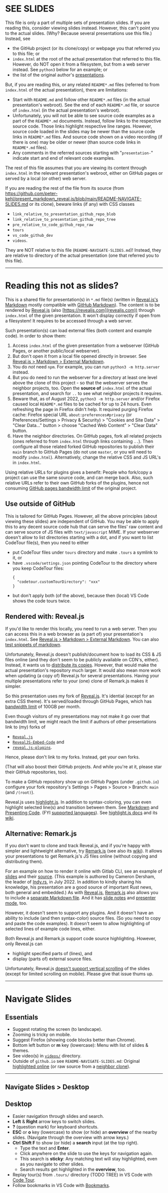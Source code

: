 <!-- .slide: data-visibility="hidden" -->
<!--
  TODO Videos may be out of date from slides and source code. Slides may be out of date from
  source code.
-->
<!-- 
  TODO DOC: If we injected a class="only_on_desktop" for a slide, the class would have an effect
  on the content of the slide. However, the slide itself would show up regardless. So if the class
  did apply, the slide would show up as blank!
-->

# SEE SLIDES

This file is only a part of multiple sets of presentation slides. If you are reading this, consider
viewing slides instead. However, this can't point you to the actual slides. (Why? Because several
presentations use this file.) Instead, see

- the GitHub project (or its clone/copy) or webpage you that referred you to this file; or
- `index.html` at the root of the actual presentation that referred to this file. However, do NOT
  open it from a filesystem, but from a web server instead. See `python3` below for an example; or
- the list of the original author's
  [presentations](https://github.com/peter-kehl/peter-kehl/blob/main/README.md).

But, if you are reading this, or any related `README*.md` files (referred to from `index.html` of
the actual presentation), there are limitations:

- Start with `README.md` and follow other `README*.md` files (in the actual presentation's webroot).
  See the end of each `README*.md` file, or source of `index.html` (in the actual presentation's
  webroot).
- Unfortunately, you will not be able to see source code examples as a part of the `README*.md`
  documents. Instead, follow links to the respective source code. Those links highlight respective
  line ranges. However, source code loaded in the slides may be newer than the source code links in
  `README*.md` files. And source code shown on a video recording (if there is one) may be older or
  newer (than source code links in `README*.md` files).
- Any comments in the referred sources starting with "`presentation-`" indicate start and end of
  relevant code examples.

The rest of this file assumes that you are viewing its content through `index.html` in the relevant
presentation's webroot, either on GitHub pages or served by a local (or other) web server.

If you are reading the rest of the file from its source (from
<https://github.com/peter-kehl/present_markdown_reveal.js/blob/main/README-NAVIGATE-SLIDES.md>
or its clone), beware links (if any) with CSS classes

- `link_relative_to_presentation_github_repo_blob`
- `link_relative_to_presentation_github_repo_tree`
- `pre_relative_to_code_github_repo_raw`
- `tours`
- `vs_code_github_dev`
- `videos`.

They are NOT relative to this file (`README-NAVIGATE-SLIDES.md`)! Instead, they are relative to directory
of the actual presentation (one that referred you to this file).

---

<!-- .slide: data-visibility="hidden" -->
# Reading this not as slides?

This is a shared file for presentation(s) in `*.md` file(s) (written in [Reveal.js's
Markdown](https://revealjs.com/markdown) mostly compatible with [GitHub
Markdown](https://github.github.com/gfm/)). The content is to be rendered by
[Reveal.js](https://github.com/hakimel/reveal.js) (also [https://revealjs.com](revealjs.com))
through `index.html` of the given presentation. It won't display correctly if open from a
filesystem! It requires to be accessed through a web server.

Such presentation(s) can load external files (both content and example code). In order to show them:

 1. Access `index.html` of the given presentation from a webserver (GitHub Pages, or another
    public/local webserver).
 2. But don't open it from a local file opened directly in browser. See [Reveal.js > Markdown >
    External Markdown](https://revealjs.com/markdown/#external-markdown).
 3. You do _not_ need `npm`. For example, you can run `python3 -m http.server` instead.
 4. But you do need to run the webserver for a directory at least one level above the clone of this
    project - so that the webserver serves the neighbor projects, too. Open the **source of**
    `index.html` of the actual presentation, and search for `..` to see what neighbor projects it
    requires.
 5. Beware that, as of August 2022, `python3 -m http.server` and/or Firefox caused local
    `README*.md` files to be cached for up to 24 hours. Even refreshing the page in Firefox didn't
    help. It required purging Firefox cache: Firefox special URL `about:preferences#privacy` (or
    Preferences/Settings > Privacy & Security) > "Cookies and Site Data" > "Clear Data..." button >
    choose "Cached Web Content" > "Clear Data" button.
 6. Have the neighbor directories. On GitHub pages, fork all related projects (ones referred to from
    `index.html` through links containing `..`). Then configure all those related forked GitHub
    repositories to publish their `main` branch to GitHub Pages (do not use `master`, or you will
    need to modify `index.html`). Alternatively, change the relative CSS and JS URL's in
    `index.html`.

Using relative URLs for plugins gives a benefit: People who fork/copy a project can use the same
source code, and can merge back. Also, such relative URLs refer to their own GitHub forks of the
plugins, hence not consuming [GitHub pages bandwidth
limit](https://docs.github.com/en/pages/getting-started-with-github-pages/about-github-pages#usage-limits)
of the original project.

## Use outside of GitHub

This is tailored for GitHub Pages. However, all the above principles (about viewing these slides)
are independent of GitHub. You may be able to apply this to any decent source code hub that can
serve the files' raw content and can serve source of JS files with `text/javascript` MIME. If your
webserver doesn't allow to list directories starting with a dot, and if you want to list CodeTour
file(s), then you need to either

- put CodeTour files under `tours` directory and make `.tours` a symlink to it, or
- have `.vscode/settings.json` pointing CodeTour to the directory where you keep CodeTour files:
  <!-- markdownlint-disable MD040 -->
  ```
  {
    "codetour.customTourDirectory": "xxx"
  }
  ```
  <!-- markdownlint-enable MD040 -->
- but don't apply both (of the above), because then (local) VS Code shows the code tours twice.

## Rendered with: Reveal.js

If you'd like to render this locally, you need to run a web server. Then you can access this in a
web browser as (a part of) your presentation's `index.html`. See [Reveal.js > Markdown > External
Markdown](https://revealjs.com/markdown/#external-markdown). You can also [test snippets of
markdown](https://marked.js.org/demo).

Unfortunately, Reveal.js doesn't publish/document how to load its CSS & JS files online (and they
don't seem to be publicly available on CDN's, either). Instead, it wants us to [distribute its
copies](https://revealjs.com/installation). However, that would make the actual presentation's
repository much larger. It would also mean more work when updating (a copy of) Reveal.js for several
presentations. Having your multiple presentations refer to your (one) clone of Remark.js makes it
simpler.

So this presentation uses my fork of [Reveal.js](https://github.com/hakimel/reveal.js). It's
idential (except for an extra CSS theme). It's served/loaded through GitHub Pages, which has
[bandwidth
limit](https://docs.github.com/en/pages/getting-started-with-github-pages/about-github-pages#usage-limits)
of 100GB per month.

Even though visitors of my presentations may not make it go over that bandwidth limit, we might
reach the limit if authors of other presentations link to (my) forks of

- [`Reveal.js`](https://github.com/hakimel/reveal.js/)
- [`RevealJS-Embed-Code`](https://github.com/befocken/revealjs-embed-code/) and
- [`reveal.js-plugins`](https://github.com/rajgoel/reveal.js-plugins).

Hence, please don't link to my forks. Instead, get your own forks.

(That will also boost their GitHub projects. And while you're at it, please star their GitHub
repositories, too).

To make a GitHub repository show up on GitHub Pages (under `.github.io`) configure your fork
repository's Settings > Pages > Source > Branch: `main` (and `/(root)`).

Reveal.js uses [highlight.js](https://highlightjs.org/usage). In addition to syntax-coloring, you
can even highlight selected line(s) and transition between them. See
[Markdown](https://revealjs.com/markdown) and [Presenting Code](https://revealjs.com/code). (FYI
[supported languages](https://highlightjs.readthedocs.io/en/latest/supported-languages.html)). See
[highlight.js docs](https://highlightjs.readthedocs.io/en/latest) and its
[wiki](https://github.com/highlightjs/highlight.js/wiki).

## Alternative: Remark.js

If you don't want to clone and track Reveal.js, and if you're happy with simpler and lightweight
alternative, try [Remark.js](https://remarkjs.com) (see also its
[wiki](https://github.com/gnab/remark/wiki)). It allows your presentations to get Remark.js's JS
files online (without copying and distributing them).

For an example on how to render it online with Gitlab CLI, see an example of
[slides](https://gitlab.com/indyrs/july2022) and their
[source](https://gitlab.com/indyrs/july2022/-/blob/main/index.html). (This example is authored by
Cameron Dersham, the leader of [Indy.rs](https://indy.rs), in July 2022. In addition to kindly
sharing his knowledge, his presentation are a good source of important Rust news, both general and
embedded.) As with [Reveal.js](revealjs.com), [Remark.js](https://remarkjs.com) also allows you to
include a [separate Markdown file](https://github.com/gnab/remark/wiki#external-markdown=). And it
has [slide notes](https://github.com/gnab/remark/wiki/Markdown#slide-notes=) and [presenter
mode](https://github.com/gnab/remark/wiki#getting-started=), too.

However, it doesn't seem to support any plugins. And it doesn't have an ability to include (and then
syntax-color) source files. (So you need to copy and paste the code examples). It doesn't seem to
allow highlighting of selected lines of example code lines, either.

Both Reveal.js and Remark.js support code source highlighting. However, only Reveal.js can

- highlight specified parts of (lines), and
- display (parts of) external source files.

Unfortunately, Reveal.js [doesn't support vertical
scrolling](https://github.com/hakimel/reveal.js/issues/118) of the slides (except for limited
scrolling on mobile). Please give that issue thums up.

---

<!-- .slide: id="Navigate-Slides" -->
# Navigate Slides

<!--TODO TRY MOVE TO A LIST, APPEND `<! -- .element: class="header_only_for_menu" -- >` **AFTER** EACH
LIST ITEM -->

<!-- Can't apply https://revealjs.com/markdown/#element-attributes like .element: class="..."
     to list items. That doesn't add the class to the whole list item, but it adds the class only to
     an auto-generated paragraph in that list item.
     Having a whole list inside a <span class="only_on_mobile">...</span> doesn't work either
     (Reveal.js then doesn't generate an HTML list).
     Yet another try: We can't write <ol class="..."> and </ol> as raw HTML and have the list items
     entered in Markdown - they don't get transformed to HTML.
     Hence, we write raw HTML. For that we disable
     https://github.com/DavidAnson/vscode-markdownlint > MD033.
-->
<!-- markdownlint-disable MD033 -->
<h2>Essentials</h1>
<ul>
   <li class="only_on_portrait only_on_mobile">Suggest rotating the screen (to landscape).
   </li>
   <li class="only_on_mobile">Zooming is tricky on mobile.
   </li>
   <li class="only_in_chrome">Suggest Firefox (showing code blocks better than Chrome).<!-- TODO check -->
   </li>
   <li>Bottom left button<span class="only_on_desktop"> or <strong>m</strong> key
      (lowercase)</span>: Menu with list of slides & themes.
   </li>
   <!-- TODO vscode.dev & github.dev links -->
   <li class="videos">See video(s) in <a href="videos"
      class="link_relative_to_presentation_github_repo_blob"><code>videos/</code></a> directory.
   </li>
   <li class="hide_on_github_pages">Outside of <code>github.io</code> see
      <code>README-NAVIGATE-SLIDES.md</code>: Original <a
      href="https://github.com/peter-kehl/present_markdown_reveal.js/blob/main/README-NAVIGATE-SLIDES.md">highlighted
      online</a> (or raw source from a
      <a href="../present_markdown_reveal.js/README-NAVIGATE-SLIDES.md">neighbor clone</a>).
   </li>
</ul>
<!-- markdownlint-enable MD033 -->

---

<!-- markdownlint-disable MD033 -->
## Navigate Slides > Desktop <!-- .element: class="header_only_for_menu" -->
<!-- .slide: id="Navigate-Slides-Desktop" -->
<h2>Desktop</h2>
<ul>
   <li class="only_on_mobile">Easier navigation through slides and search.
   </li>
   <li class="only_on_desktop"><strong>Left</strong> & <strong>Right</strong> arrow keys to switch
       slides.
   </li>
   <li class="only_on_desktop"><strong>?</strong> (question mark) for keyboard shortcuts.
   </li>
   <li class="only_on_desktop"><strong>ESC</strong> or <strong>o</strong> key (lowercase) to show
       (or hide) an <strong>overview</strong> of the nearby slides. (Navigate through the overview
       with arrow keys.)
   </li>
   <li class="only_on_desktop"><strong>Ctrl Shift F</strong> to show (or hide) a
       <strong>search</strong> input (at the top right).
       <ul>
           <li>Type the text and <strong>Enter</strong>.
           </li>
           <li>Click anywhere on the slide to use the keys for navigation again.
           </li>
           <li>This search is <strong>sticky</strong>: Any matching text will stay highlighted,
               even as you navigate to other slides.
           </li>
           <li>Search results get highlighted in the <strong>overview</strong>, too.
           </li>
       </ul>
   </li>
   <li class="tours">Replay tour(s) from <code>.tours/</code> directory (TODO TREE) in VS Code with
      <a href="https://marketplace.visualstudio.com/items?itemName=vsls-contrib.codetour">Code
      Tour</a>.
   </li>
   <li class="bookmarks">Follow bookmarks in VS Code with
      <a href="https://marketplace.visualstudio.com/items?itemName=alefragnani.Bookmarks">
          Bookmarks</a>.</li>
   </li>
</ul>
<!-- markdownlint-enable MD033 -->
